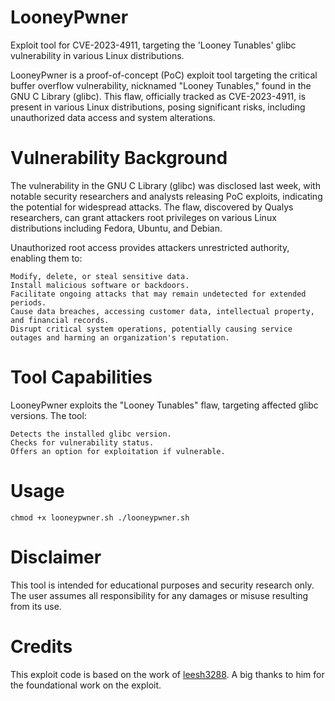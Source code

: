 # LooneyPwner

Exploit tool for CVE-2023-4911, targeting the 'Looney Tunables' glibc vulnerability in various Linux distributions.

LooneyPwner is a proof-of-concept (PoC) exploit tool targeting the critical buffer overflow vulnerability, nicknamed "Looney Tunables," found in the GNU C Library (glibc). This flaw, officially tracked as CVE-2023-4911, is present in various Linux distributions, posing significant risks, including unauthorized data access and system alterations.

# Vulnerability Background

The vulnerability in the GNU C Library (glibc) was disclosed last week, with notable security researchers and analysts releasing PoC exploits, indicating the potential for widespread attacks. The flaw, discovered by Qualys researchers, can grant attackers root privileges on various Linux distributions including Fedora, Ubuntu, and Debian.

Unauthorized root access provides attackers unrestricted authority, enabling them to:

    Modify, delete, or steal sensitive data.
    Install malicious software or backdoors.
    Facilitate ongoing attacks that may remain undetected for extended periods.
    Cause data breaches, accessing customer data, intellectual property, and financial records.
    Disrupt critical system operations, potentially causing service outages and harming an organization's reputation.

# Tool Capabilities


LooneyPwner exploits the "Looney Tunables" flaw, targeting affected glibc versions. The tool:

    Detects the installed glibc version.
    Checks for vulnerability status.
    Offers an option for exploitation if vulnerable.

# Usage

`chmod +x looneypwner.sh
./looneypwner.sh`

# Disclaimer

This tool is intended for educational purposes and security research only. The user assumes all responsibility for any damages or misuse resulting from its use.

# Credits

This exploit code is based on the work of [leesh3288](https://github.com/leesh3288/CVE-2023-4911). A big thanks to him for the foundational work on the exploit.
